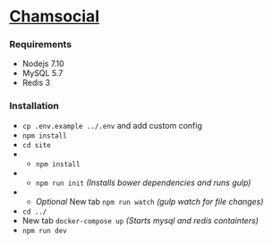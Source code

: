 # [Chamsocial](https://www.chamsocial.com)

### Requirements
* Nodejs 7.10
* MySQL 5.7
* Redis 3

### Installation
* `cp .env.example ../.env` and add custom config
* `npm install`
* `cd site`
* *  `npm install`
* *  `npm run init` *(Installs bower dependencies and runs gulp)*
* *  *Optional* New tab `npm run watch` *(gulp watch for file changes)*
* `cd ../`
* New tab `docker-compose up` *(Starts mysql and redis containters)*
* `npm run dev`
